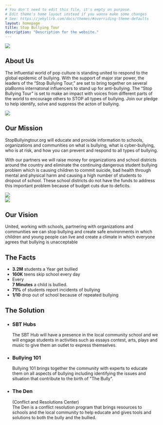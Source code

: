 ```yaml
---
# You don't need to edit this file, it's empty on purpose.
# Edit theme's home layout instead if you wanna make some changes
# See: https://jekyllrb.com/docs/themes/#overriding-theme-defaults
layout: homepage
title: Stop Bullying Tour
description: "Description for the website."
---
```


<section id="aboutus">
	<div class="row">
		<div class="col-lg-4 col-md-4 col-sm-4 col-xs-12 block-center">
			<img src="{{ site.baseurl }}/img/sbt_pic1.jpg" class="img-responsive img-circle" />
		</div>
		<div class="col-lg-8 col-md-8 col-sm-8 col-xs-12">
			<h2>About Us</h2>
			<p>The influential world of pop culture is standing united to respond to the global epidemic of bullying. With the support of major star power, the leaders of the “Stop Bullying Tour,” are set to bring together on several plaBorms internatonal influencers to stand up for anti-bullying. The “Stop Bullying Tour” is set to make an impact with voices from different parts of the world to encourage others to STOP all types of bullying. Join our pledge to help identify, solve and suppress the acton of bullying.</p>
		</div>
	</div>
</section>


<section id="ourmission">
	<div class="row">
		<div class="col-lg-4 col-md-4 col-sm-4 col-xs-12 block-center visible-xs">
			<img src="{{ site.baseurl }}/img/sbt_pic2.jpg" class="img-responsive img-circle" />
		</div>
		<div class="col-lg-8 col-md-8 col-sm-8 col-xs-12">
			<h2>Our Mission</h2>
			<p>StopBullyingtour.org will educate and provide information to schools, organizations and communities on what is bullying, what is cyber-bullying, who is at risk, and how you can prevent and respond to all types of bullying.</p>
			<p>With our partners we will raise money for organizations and school districts around the country and eliminate the continuing dangerous student bullying problem which is causing children to commit suicide, bad health through mental and physical harm and causing a high number of students to dropout of school.  These school districts do not have the funds to address this important problem because of budget cuts due to deficits.</p>
		</div>
		<div class="col-lg-4 col-md-4 col-sm-4 col-xs-12 block-center hidden-xs">
			<img src="{{ site.baseurl }}/img/sbt_pic2.jpg" class="img-responsive img-circle" />
		</div>
	</div>
</section>



<section id="ourvision">
	<div class="row">
		<div class="col-lg-4 col-md-4 col-sm-4 col-xs-12 block-center">
			<img src="{{ site.baseurl }}/img/sbt_pic3.jpg" class="img-responsive img-circle" />
		</div>
		<div class="col-lg-8 col-md-8 col-sm-8 col-xs-12">
			<h2>Our Vision</h2>
			<p>United, working with schools, partnering with organizations and communities we can stop bullying and create safe environments in which children and young people can live and create a climate in which everyone agrees that bullying is unacceptable</p>
		</div>
	</div>
</section>




<section id="thefacts">
	<div class="row">
		<div class="col-lg-12 col-md-12 col-sm-12 col-xs-12 text-center">
			<h2>The Facts</h2>
			<ul class="statistics">
			  <li class="style1">
			    <span class="icon fa fa-line-chart"></span>
			    <strong>3.2M</strong> students a Year get bullied
			  </li>
			  <li class="style2">
			    <span class="icon fa fa-bar-chart"></span>
			    <strong>160K</strong> teens skip school every day
			  </li>
			  <li class="style3">
			    <span class="icon fa fa-clock-o"></span>
			      <span style="display:block;font-size:1em;">Every</span>
			      <strong>7 Minutes</strong> a child is bullied.
			  </li>
			  <li class="style4">
			    <span class="icon fa fa-percent"></span>
			    <strong>71%</strong> of students report incidents of bullying
			  </li>
			  <li class="style5">
			    <span class="icon fa fa-pie-chart"></span>
			    <strong>1/10</strong> drop out of school because of repeated bullying
			  </li>
			</ul>
		</div>
	</div>
</section>






<section id="thesolution">
	<div class="row">
		<div class="col-lg-12 col-md-12 col-sm-12 col-xs-12 text-center">
			<h2>The Solution</h2>
			<ul class="features">
				<li>
					<span class="icon major style1 fa fa-music"></span>
					<h3>SBT Hubs</h3>
					<p>The SBT Hub will have a presence in the local community school and we will engage students in activities such as essays contest, arts, plays and music to give them an outlet to express themselves.</p>
				</li>
				<li>
					<span class="icon major style3 fa fa-hand-peace-o"></span>
					<h3>Bullying 101</h3>
					<p>Bullying 101 brings together the community with experts to educate them on all aspects of bullying including identifying the issues and situation that contribute to the birth of "The Bully".</p>
				</li>
				<li>
					<span class="icon major style5 fa fa-building-o"></span>
					<h3>The Den</h3>
					<p>(Conflict and Resolutions Center)<br>The Den is a conflict resolution program that brings resources to schools and the local community to help educate and gives tools and solutions to both the bully and the bullied.</p>
				</li>
			</ul>
		</div>
	</div>
</section>


